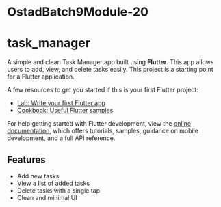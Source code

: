 # OstadBatch9Module-20

# task_manager

A simple and clean Task Manager app built using **Flutter**. This app allows users to add, view, and delete tasks easily.
This project is a starting point for a Flutter application.

A few resources to get you started if this is your first Flutter project:

- [Lab: Write your first Flutter app](https://docs.flutter.dev/get-started/codelab)
- [Cookbook: Useful Flutter samples](https://docs.flutter.dev/cookbook)

For help getting started with Flutter development, view the 
[online documentation](https://docs.flutter.dev/), which offers tutorials, samples, guidance on mobile development, and a full API reference.

## Features

- Add new tasks
- View a list of added tasks
- Delete tasks with a single tap
- Clean and minimal UI
